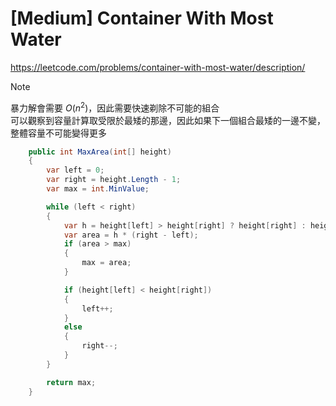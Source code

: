 # [Medium] Container With Most Water
https://leetcode.com/problems/container-with-most-water/description/
> [!NOTE]
> 暴力解會需要 $O(n^2)$，因此需要快速剃除不可能的組合  
> 可以觀察到容量計算取受限於最矮的那邊，因此如果下一個組合最矮的一邊不變，整體容量不可能變得更多  

```C#
    public int MaxArea(int[] height)
    {
        var left = 0;
        var right = height.Length - 1;
        var max = int.MinValue;

        while (left < right)
        {
            var h = height[left] > height[right] ? height[right] : height[left];
            var area = h * (right - left);
            if (area > max)
            {
                max = area;
            }

            if (height[left] < height[right])
            {
                left++;
            }
            else
            {
                right--;
            }
        }

        return max;
    }
```
